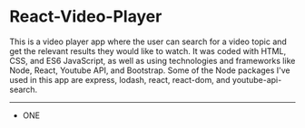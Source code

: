 # React-Video-Player
This is a video player app where the user can search for a video topic and get the relevant results they would like to watch. It was coded with HTML, CSS, and ES6 JavaScript, as well as using technologies and frameworks like Node, React, Youtube API, and Bootstrap. Some of the Node packages I've used in this app are express, lodash, react, react-dom, and youtube-api-search. 

---

- ONE
